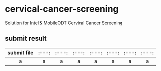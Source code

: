 # cervical-cancer-screening
Solution for Intel &amp; MobileODT Cervical Cancer Screening

## submit result

| submit file |:---:|:---:|:---:|:---:|:---:|:---:|:---:|
|:-----------:|:---:|:---:|:---:|:---:|:---:|:---:|:---:|
|a|a|a|a|a|a|a|a|